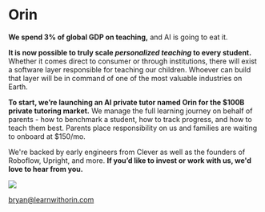 # Orin

**We spend 3% of global GDP on teaching,** and AI is going to eat it.

**It is now possible to truly scale _personalized teaching_ to every student.** Whether it comes direct to consumer or through institutions, there will exist a software layer responsible for teaching our children. Whoever can build that layer will be in command of one of the most valuable industries on Earth.

**To start, we’re launching an AI private tutor named Orin for the $100B private tutoring market.** We manage the full learning journey on behalf of parents - how to benchmark a student, how to track progress, and how to teach them best. Parents place responsibility on us and families are waiting to onboard at $150/mo.

We're backed by early engineers from Clever as well as the founders of Roboflow, Upright, and more. **If you’d like to invest or work with us, we'd love to hear from you.**

<img src="/signature.png" style="max-width: 120px;" />

<a href="mailto:bryan@learnwithorin.com" style="text-decoration: none;">bryan@learnwithorin.com</a>
